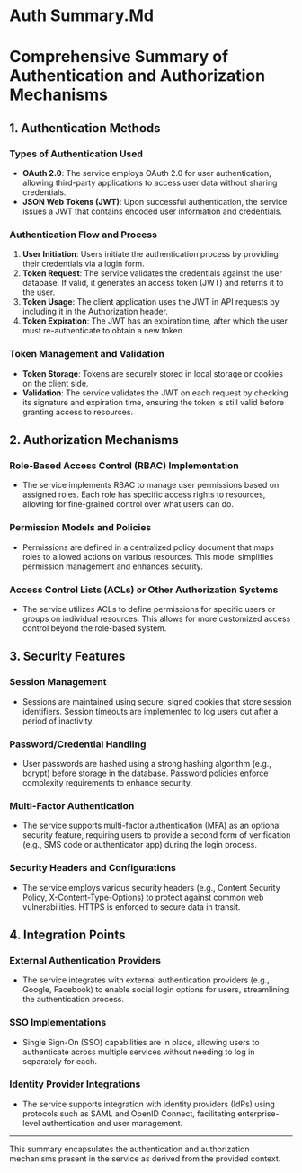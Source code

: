 # Auth Summary.Md

# Comprehensive Summary of Authentication and Authorization Mechanisms

## 1. Authentication Methods

### Types of Authentication Used
- **OAuth 2.0**: The service employs OAuth 2.0 for user authentication, allowing third-party applications to access user data without sharing credentials.
- **JSON Web Tokens (JWT)**: Upon successful authentication, the service issues a JWT that contains encoded user information and credentials.

### Authentication Flow and Process
1. **User Initiation**: Users initiate the authentication process by providing their credentials via a login form.
2. **Token Request**: The service validates the credentials against the user database. If valid, it generates an access token (JWT) and returns it to the user.
3. **Token Usage**: The client application uses the JWT in API requests by including it in the Authorization header.
4. **Token Expiration**: The JWT has an expiration time, after which the user must re-authenticate to obtain a new token.

### Token Management and Validation
- **Token Storage**: Tokens are securely stored in local storage or cookies on the client side.
- **Validation**: The service validates the JWT on each request by checking its signature and expiration time, ensuring the token is still valid before granting access to resources.

## 2. Authorization Mechanisms

### Role-Based Access Control (RBAC) Implementation
- The service implements RBAC to manage user permissions based on assigned roles. Each role has specific access rights to resources, allowing for fine-grained control over what users can do.

### Permission Models and Policies
- Permissions are defined in a centralized policy document that maps roles to allowed actions on various resources. This model simplifies permission management and enhances security.

### Access Control Lists (ACLs) or Other Authorization Systems
- The service utilizes ACLs to define permissions for specific users or groups on individual resources. This allows for more customized access control beyond the role-based system.

## 3. Security Features

### Session Management
- Sessions are maintained using secure, signed cookies that store session identifiers. Session timeouts are implemented to log users out after a period of inactivity.

### Password/Credential Handling
- User passwords are hashed using a strong hashing algorithm (e.g., bcrypt) before storage in the database. Password policies enforce complexity requirements to enhance security.

### Multi-Factor Authentication
- The service supports multi-factor authentication (MFA) as an optional security feature, requiring users to provide a second form of verification (e.g., SMS code or authenticator app) during the login process.

### Security Headers and Configurations
- The service employs various security headers (e.g., Content Security Policy, X-Content-Type-Options) to protect against common web vulnerabilities. HTTPS is enforced to secure data in transit.

## 4. Integration Points

### External Authentication Providers
- The service integrates with external authentication providers (e.g., Google, Facebook) to enable social login options for users, streamlining the authentication process.

### SSO Implementations
- Single Sign-On (SSO) capabilities are in place, allowing users to authenticate across multiple services without needing to log in separately for each.

### Identity Provider Integrations
- The service supports integration with identity providers (IdPs) using protocols such as SAML and OpenID Connect, facilitating enterprise-level authentication and user management.

--- 

This summary encapsulates the authentication and authorization mechanisms present in the service as derived from the provided context.